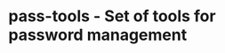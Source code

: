 pass-tools - Set of tools for password management
=================================================

